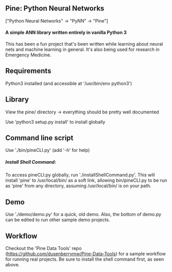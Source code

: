 Pine: Python Neural Networks
---
["Python Neural Networks" -> "PyNN" -> "Pine"]
#### A simple ANN library written entirely in vanilla Python 3

This has been a fun project that's been written while learning about neural nets
and machine learning in general.  It's also being used for research in
Emergency Medicine.

## Requirements
Python3 installed (and accessible at '/usr/bin/env python3')

## Library
View the pine/ directory -> everything should be pretty well documented

Use 'python3 setup.py install' to install globally

## Command line script
Use './bin/pineCLI.py' (add '-h' for help)

##### Install Shell Command:
To access pineCLI.py globally, run './installShellCommand.py'.  This will
install 'pine' to /usr/local/bin/ as a soft link, allowing bin/pineCLI.py to be
run as 'pine' from any directory, assuming /usr/local/bin/ is on your path.

## Demo
Use './demo/demo.py' for a quick, old demo.  Also, the bottom of demo.py
can be edited to run other sample demo projects.

## Workflow
Checkout the 'Pine Data Tools' repo (https://github.com/dusenberrymw/Pine-Data-Tools)
for a sample workflow for running real projects.  Be sure to install the shell command first, as seen above.
